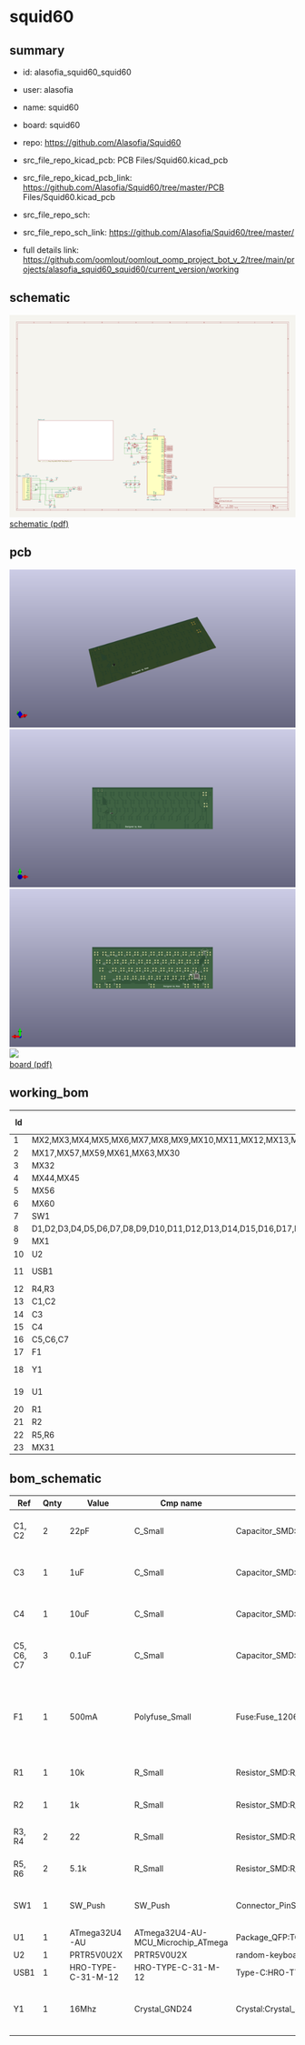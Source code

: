 # squid60
 
## summary 
* id: alasofia_squid60_squid60
* user: alasofia
* name: squid60
* board: squid60
* repo: https://github.com/Alasofia/Squid60
* src_file_repo_kicad_pcb: PCB Files/Squid60.kicad_pcb
* src_file_repo_kicad_pcb_link: https://github.com/Alasofia/Squid60/tree/master/PCB Files/Squid60.kicad_pcb


* src_file_repo_sch: 
* src_file_repo_sch_link: https://github.com/Alasofia/Squid60/tree/master/
* full details link: https://github.com/oomlout/oomlout_oomp_project_bot_v_2/tree/main/projects/alasofia_squid60_squid60/current_version/working  

## schematic  
![](working_schematic_600.png)  
[schematic (pdf)](working_schematic.pdf) 






















## pcb  
![](working_3d_600.png) 
![](working_3d_front_600.png)  
![](working_3d_back_600.png)  
![](working_600.png)  
[board (pdf)](working.pdf)  

## working_bom
| Id | Designator | Footprint | Quantity | Designation | Supplier and ref |  | None | 
| --- | --- | --- | --- | --- | --- | --- | --- | 
| 1 | MX2,MX3,MX4,MX5,MX6,MX7,MX8,MX9,MX10,MX11,MX12,MX13,MX14,MX15,MX16,MX18,MX19,MX20,MX21,MX22,MX23,MX24,MX25,MX26,MX27,MX28,MX29,MX33,MX34,MX35,MX36,MX37,MX38,MX39,MX40,MX41,MX42,MX43,MX46,MX47,MX48,MX49,MX50,MX51,MX52,MX53,MX54,MX55,MX58,MX62 | Hitek725-1U | 50 | MX-NoLED |  |  | [''] | 
| 2 | MX17,MX57,MX59,MX61,MX63,MX30 | Hitek725-1.5U | 6 | MX-NoLED |  |  | [''] | 
| 3 | MX32 | Hitek725-1.75U | 1 | MX-NoLED |  |  | [''] | 
| 4 | MX44,MX45 | Hitek725-2.25U | 2 | MX-NoLED |  |  | [''] | 
| 5 | MX56 | Hitek725-2.75U | 1 | MX-NoLED |  |  | [''] | 
| 6 | MX60 | Hitek725-7U | 1 | MX-NoLED |  |  | [''] | 
| 7 | SW1 | PinSocket_1x02_P2.00mm_Vertical | 1 | SW_Push |  |  | [''] | 
| 8 | D1,D2,D3,D4,D5,D6,D7,D8,D9,D10,D11,D12,D13,D14,D15,D16,D17,D18,D19,D20,D21,D22,D23,D24,D25,D26,D27,D28,D29,D30,D31,D32,D33,D34,D35,D36,D37,D38,D39,D40,D41,D42,D43,D44,D45,D46,D47,D48,D49,D50,D51,D52,D53,D54,D55,D56,D57,D58,D59,D60,D61 | D_SOD-123-Pretty | 61 | D_Small |  |  | [''] | 
| 9 | MX1 | Hitek725-2U | 1 | MX-NoLED |  |  | [''] | 
| 10 | U2 | SOT143B | 1 | PRTR5V0U2X |  |  | [''] | 
| 11 | USB1 | HRO-TYPE-C-31-M-12-Assembly | 1 | HRO-TYPE-C-31-M-12 |  |  | [''] | 
| 12 | R4,R3 | R_0805_2012Metric | 2 | 22 |  |  | [''] | 
| 13 | C1,C2 | C_0805_2012Metric | 2 | 22pF |  |  | [''] | 
| 14 | C3 | C_0805_2012Metric | 1 | 1uF |  |  | [''] | 
| 15 | C4 | C_0805_2012Metric | 1 | 10uF |  |  | [''] | 
| 16 | C5,C6,C7 | C_0805_2012Metric | 3 | 0.1uF |  |  | [''] | 
| 17 | F1 | Fuse_1206_3216Metric | 1 | 500mA |  |  | [''] | 
| 18 | Y1 | Crystal_SMD_3225-4Pin_3.2x2.5mm | 1 | 16Mhz |  |  | [''] | 
| 19 | U1 | TQFP-44_10x10mm_P0.8mm | 1 | ATmega32U4-AU |  |  | [''] | 
| 20 | R1 | R_0805_2012Metric | 1 | 10k |  |  | [''] | 
| 21 | R2 | R_0805_2012Metric | 1 | 1k |  |  | [''] | 
| 22 | R5,R6 | R_0805_2012Metric | 2 | 5.1k |  |  | [''] | 
| 23 | MX31 | Hitek725-BigAssEnter | 1 | MX-NoLED |  |  | [''] | 


## bom_schematic
| Ref | Qnty | Value | Cmp name | Footprint | Description | Vendor | DNP | 
| --- | --- | --- | --- | --- | --- | --- | --- | 
| C1, C2 | 2 | 22pF | C_Small | Capacitor_SMD:C_0805_2012Metric | Unpolarized capacitor, small symbol |  |  | 
| C3 | 1 | 1uF | C_Small | Capacitor_SMD:C_0805_2012Metric | Unpolarized capacitor, small symbol |  |  | 
| C4 | 1 | 10uF | C_Small | Capacitor_SMD:C_0805_2012Metric | Unpolarized capacitor, small symbol |  |  | 
| C5, C6, C7 | 3 | 0.1uF | C_Small | Capacitor_SMD:C_0805_2012Metric | Unpolarized capacitor, small symbol |  |  | 
| F1 | 1 | 500mA | Polyfuse_Small | Fuse:Fuse_1206_3216Metric | Resettable fuse, polymeric positive temperature coefficient, small symbol |  |  | 
| R1 | 1 | 10k | R_Small | Resistor_SMD:R_0805_2012Metric | Resistor, small symbol |  |  | 
| R2 | 1 | 1k | R_Small | Resistor_SMD:R_0805_2012Metric | Resistor, small symbol |  |  | 
| R3, R4 | 2 | 22 | R_Small | Resistor_SMD:R_0805_2012Metric | Resistor, small symbol |  |  | 
| R5, R6 | 2 | 5.1k | R_Small | Resistor_SMD:R_0805_2012Metric | Resistor, small symbol |  |  | 
| SW1 | 1 | SW_Push | SW_Push | Connector_PinSocket_2.00mm:PinSocket_1x02_P2.00mm_Vertical | Push button switch, generic, two pins |  |  | 
| U1 | 1 | ATmega32U4-AU | ATmega32U4-AU-MCU_Microchip_ATmega | Package_QFP:TQFP-44_10x10mm_P0.8mm |  |  |  | 
| U2 | 1 | PRTR5V0U2X | PRTR5V0U2X | random-keyboard-parts:SOT143B |  |  |  | 
| USB1 | 1 | HRO-TYPE-C-31-M-12 | HRO-TYPE-C-31-M-12 | Type-C:HRO-TYPE-C-31-M-12-Assembly |  |  |  | 
| Y1 | 1 | 16Mhz | Crystal_GND24 | Crystal:Crystal_SMD_3225-4Pin_3.2x2.5mm | Four pin crystal, GND on pins 2 and 4 |  |  | 



